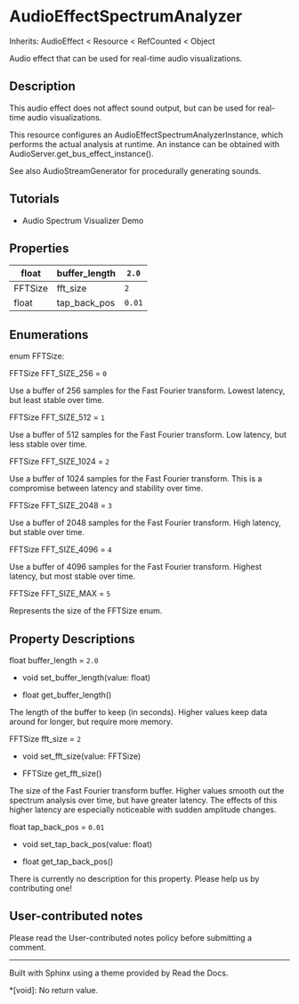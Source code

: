 # AudioEffectSpectrumAnalyzer

Inherits: AudioEffect < Resource < RefCounted < Object

Audio effect that can be used for real-time audio visualizations.

## Description

This audio effect does not affect sound output, but can be used for real-time
audio visualizations.

This resource configures an AudioEffectSpectrumAnalyzerInstance, which
performs the actual analysis at runtime. An instance can be obtained with
AudioServer.get_bus_effect_instance().

See also AudioStreamGenerator for procedurally generating sounds.

## Tutorials

  * Audio Spectrum Visualizer Demo

## Properties

float | buffer_length | `2.0`  
---|---|---  
FFTSize | fft_size | `2`  
float | tap_back_pos | `0.01`  
  
## Enumerations

enum FFTSize:

FFTSize FFT_SIZE_256 = `0`

Use a buffer of 256 samples for the Fast Fourier transform. Lowest latency,
but least stable over time.

FFTSize FFT_SIZE_512 = `1`

Use a buffer of 512 samples for the Fast Fourier transform. Low latency, but
less stable over time.

FFTSize FFT_SIZE_1024 = `2`

Use a buffer of 1024 samples for the Fast Fourier transform. This is a
compromise between latency and stability over time.

FFTSize FFT_SIZE_2048 = `3`

Use a buffer of 2048 samples for the Fast Fourier transform. High latency, but
stable over time.

FFTSize FFT_SIZE_4096 = `4`

Use a buffer of 4096 samples for the Fast Fourier transform. Highest latency,
but most stable over time.

FFTSize FFT_SIZE_MAX = `5`

Represents the size of the FFTSize enum.

## Property Descriptions

float buffer_length = `2.0`

  * void set_buffer_length(value: float)

  * float get_buffer_length()

The length of the buffer to keep (in seconds). Higher values keep data around
for longer, but require more memory.

FFTSize fft_size = `2`

  * void set_fft_size(value: FFTSize)

  * FFTSize get_fft_size()

The size of the Fast Fourier transform buffer. Higher values smooth out the
spectrum analysis over time, but have greater latency. The effects of this
higher latency are especially noticeable with sudden amplitude changes.

float tap_back_pos = `0.01`

  * void set_tap_back_pos(value: float)

  * float get_tap_back_pos()

There is currently no description for this property. Please help us by
contributing one!

## User-contributed notes

Please read the User-contributed notes policy before submitting a comment.

* * *

Built with Sphinx using a theme provided by Read the Docs.

  *[void]: No return value.


